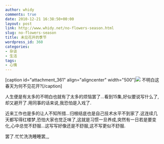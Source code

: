 ```yaml
---
author: whidy
comments: true
date: 2010-12-21 16:38:50+00:00
layout: post
link: http://www.whidy.net/no-flowers-season.html
slug: no-flowers-season
title: 未见花开的季节
wordpress_id: 360
categories:
- 杂谈
- 生活
tags:
- 心情
---
```


[caption id="attachment_361" align="aligncenter" width="500"][![](/wp-content/uploads/2010/12/misunderstant-500x281.jpg)](/wp-content/uploads/2010/12/misunderstant.jpg) 不明白这春天为何不见花开?[/caption]

人生便是有太多的不明白也就有了太多的烦恼罢了...看到15集,好似要说写什么了,却又避开了.用同事的话来说,我恐怕是入戏了.

近来工作也是多的让人不知所措...归根结底也是自己技术水平不到家了.这连续几天都写得红楼梦,恐怕大家也觉乏味了,这就是习惯一旦养成,突然有一日若是要变化,心中总觉不舒服...这写写好像还是不舒服,这不写更似不舒服.

罢了.忙忙洗洗睡睡罢,,,
